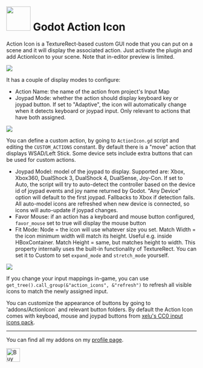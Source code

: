 # <img src="Media/Icon.png" width="64" height="64"> Godot Action Icon

Action Icon is a TextureRect-based custom GUI node that you can put on a scene and it will display the associated action. Just activate the plugin and add ActionIcon to your scene. Note that in-editor preview is limited.

![](Media/Screenshot1.png)

It has a couple of display modes to configure:

- Action Name: the name of the action from project's Input Map
- Joypad Mode: whether the action should display keyboard key or joypad button. If set to "Adaptive", the icon will automatically change when it detects keyboard or joypad input. Only relevant to actions that have both assigned.

![](ReadmeActions.gif)

You can define a custom action, by going to `ActionIcon.gd` script and editing the `CUSTOM_ACTIONS` constant. By default there is a "move" action that displays WSAD/Left Stick. Some device sets include extra buttons that can be used for custom actions.

- Joypad Model: model of the joypad to display. Supported are: Xbox, Xbox360, DualShock 3, DualShock 4, DualSense, Joy-Con. If set to Auto, the script will try to auto-detect the controller based on the device id of joypad events and joy name returned by Godot. "Any Device" option will default to the first joypad. Fallbacks to Xbox if detection fails. All auto-model icons are refreshed when new device is connected, so icons will auto-update if joypad changes.
- Favor Mouse: if an action has a keyboard and mouse button configured, `favor_mouse` set to true will display the mouse button
- Fit Mode: Node = the icon will use whatever size you set. Match Width = the icon minimum width will match its height. Useful e.g. inside HBoxContainer. Match Height = same, but matches height to width. This property internally uses the built-in functionality of TextureRect. You can set it to Custom to set `expand_mode` and `stretch_mode` yourself.

![](ReadmeSize.gif)

If you change your input mappings in-game, you can use `get_tree().call_group(&"action_icons", &"refresh")` to refresh all visible icons to match the newly assigned input.

You can customize the appearance of buttons by going to 'addons/ActionIcon` and relevant button folders. By default the Action Icon comes with keyboad, mouse and joypad buttons from [xelu's CC0 input icons pack](https://opengameart.org/content/free-keyboard-and-controllers-prompts-pack).

___
You can find all my addons on my [profile page](https://github.com/KoBeWi).

<a href='https://ko-fi.com/W7W7AD4W4' target='_blank'><img height='36' style='border:0px;height:36px;' src='https://cdn.ko-fi.com/cdn/kofi1.png?v=3' border='0' alt='Buy Me a Coffee at ko-fi.com' /></a>

